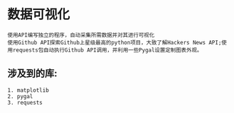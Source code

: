 # 数据可视化
	使用API编写独立的程序，自动采集所需数据并对其进行可视化
	使用Github API探索Github上星级最高的python项目，大致了解Hackers News API;使用requests包自动执行Github API调用，并利用一些Pygal设置定制图表外观。
		
## 涉及到的库:

	1. matplotlib
	2. pygal
	3. requests




